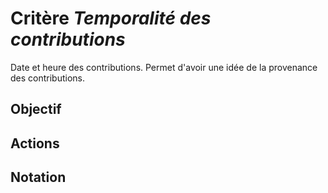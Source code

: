 # Critère *Temporalité des contributions*
Date et heure des contributions. Permet d'avoir une idée de la provenance des contributions.

## Objectif


## Actions


## Notation